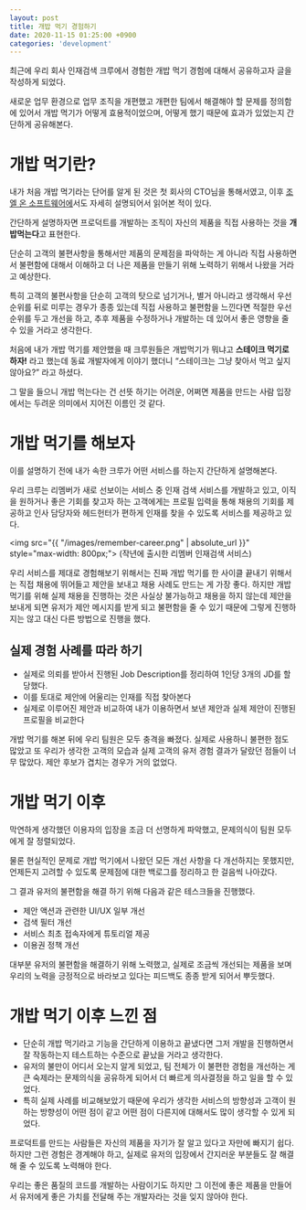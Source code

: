 ```yaml
---
layout: post
title: 개밥 먹기 경험하기
date: 2020-11-15 01:25:00 +0900
categories: 'development'
---
```


최근에 우리 회사 인재검색 크루에서 경험한 개밥 먹기 경험에 대해서 공유하고자 글을 작성하게 되었다.

새로운 업무 환경으로 업무 조직을 개편했고 개편한 팀에서 해결해야 할 문제를 정의함에 있어서 개밥 먹기가 어떻게 효용적이었으며, 어떻게 했기 때문에 효과가 있었는지 간단하게 공유해본다.

# 개밥 먹기란?

내가 처음 개밥 먹기라는 단어를 알게 된 것은 첫 회사의 CTO님을 통해서였고, 이후 [조엘 온 소프트웨어에](https://www.joelonsoftware.com/2001/05/05/what-is-the-work-of-dogs-in-this-country/)서도 자세히 설명되어서 읽어본 적이 있다.

간단하게 설명하자면 프로덕트를 개발하는 조직이 자신의 제품을 직접 사용하는 것을 **개밥먹는다**고 표현한다.

단순히 고객의 불편사항을 통해서만 제품의 문제점을 파악하는 게 아니라 직접 사용하면서 불편함에 대해서 이해하고 더 나은 제품을 만들기 위해 노력하기 위해서 나왔을 거라고 예상한다.

특히 고객의 불편사항을 단순히 고객의 탓으로 넘기거나, 별거 아니라고 생각해서 우선순위를 뒤로 미루는 경우가 종종 있는데 직접 사용하고 불편함을 느낀다면 적절한 우선순위를 두고 개선을 하고, 추후 제품을 수정하거나 개발하는 데 있어서 좋은 영향을 줄 수 있을 거라고 생각한다.

처음에 내가 개밥 먹기를 제안했을 때 크루원들은 개밥먹기가 뭐냐고 **스테이크 먹기로 하자!** 라고 했는데 동료 개발자에게 이야기 했더니 <q>스테이크는 그냥 찾아서 먹고 싶지 않아요?</q> 라고 하셨다. 

그 말을 들으니 개밥 먹는다는 건 선뜻 하기는 어려운, 어쩌면 제품을 만드는 사람 입장에서는 두려운 의미에서 지어진 이름인 것 같다.


# 개밥 먹기를 해보자

이를 설명하기 전에 내가 속한 크루가 어떤 서비스를 하는지 간단하게 설명해본다.

우리 크루는 리멤버가 새로 선보이는 서비스 중 인재 검색 서비스를 개발하고 있고, 이직을 원하거나 좋은 기회를 찾고자 하는 고객에게는 프로필 입력을 통해 채용의 기회를 제공하고 인사 담당자와 헤드헌터가 편하게 인재를 찾을 수 있도록 서비스를 제공하고 있다.

<img src="{{ "/images/remember-career.png" | absolute_url }}" style="max-width: 800px;">
<span class="caption">(작년에 출시한 리멤버 인재검색 서비스)</span>

우리 서비스를 제대로 경험해보기 위해서는 진짜 개밥 먹기를 한 사이클 끝내기 위해서는 직접 채용에 뛰어들고 제안을 보내고 채용 사례도 만드는 게 가장 좋다. 하지만 개밥 먹기를 위해 실제 채용을 진행하는 것은 사실상 불가능하고 채용을 하지 않는데 제안을 보내게 되면 유저가 제안 메시지를 받게 되고 불편함을 줄 수 있기 때문에 그렇게 진행하지는 않고 대신 다른 방법으로 진행을 했다.

## 실제 경험 사례를 따라 하기

- 실제로 의뢰를 받아서 진행된 Job Description를 정리하여 1인당 3개의 JD를 할당했다.
- 이를 토대로 제안에 어울리는 인재를 직접 찾아본다
- 실제로 이루어진 제안과 비교하여 내가 이용하면서 보낸 제안과 실제 제안이 진행된 프로필을 비교한다

개밥 먹기를 해본 뒤에 우리 팀원은 모두 충격을 빠졌다. 실제로 사용하니 불편한 점도 많았고 또 우리가 생각한 고객의 모습과 실제 고객의 유저 경험 결과가 달랐던 점들이 너무 많았다. 제안 후보가 겹치는 경우가 거의 없었다.

# 개밥 먹기 이후

막연하게 생각했던 이용자의 입장을 조금 더 선명하게 파악했고, 문제의식이 팀원 모두에게 잘 정렬되었다.

물론 현실적인 문제로 개밥 먹기에서 나왔던 모든 개선 사항을 다 개선하지는 못했지만, 언제든지 고려할 수 있도록 문제점에 대한 백로그를 정리하고 한 걸음씩 나아갔다.

그 결과 유저의 불편함을 해결 하기 위해 다음과 같은 테스크들을 진행했다.

- 제안 액션과 관련한 UI/UX 일부 개선
- 검색 필터 개선
- 서비스 최초 접속자에게 튜토리얼 제공
- 이용권 정책 개선

대부분 유저의 불편함을 해결하기 위해 노력했고, 실제로 조금씩 개선되는 제품을 보며 우리의 노력을 긍정적으로 바라보고 있다는 피드백도 종종 받게 되어서 뿌듯했다.

# 개밥 먹기 이후 느낀 점

- 단순히 개밥 먹기라고 기능을 간단하게 이용하고 끝냈다면 그저 개발을 진행하면서 잘 작동하는지 테스트하는 수준으로 끝났을 거라고 생각한다.
- 유저의 불만이 어디서 오는지 알게 되었고, 팀 전체가 이 불편한 경험을 개선하는 게 큰 숙제라는 문제의식을 공유하게 되어서 더 빠르게 의사결정을 하고 일을 할 수 있었다.
- 특히 실제 사례를 비교해보았기 때문에 우리가 생각한 서비스의 방향성과 고객이 원하는 방향성이 어떤 점이 같고 어떤 점이 다른지에 대해서도 많이 생각할 수 있게 되었다.

프로덕트를 만드는 사람들은 자신의 제품을 자기가 잘 알고 있다고 자만에 빠지기 쉽다. 하지만 그런 경험은 경계해야 하고, 실제로 유저의 입장에서 간지러운 부분들도 잘 해결 해 줄 수 있도록 노력해야 한다.

우리는 좋은 품질의 코드를 개발하는 사람이기도 하지만 그 이전에 좋은 제품을 만들어서 유저에게 좋은 가치를 전달해 주는 개발자라는 것을 잊지 않아야 한다.